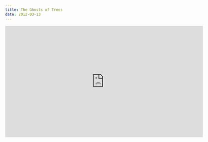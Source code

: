 ```yaml
---
title: The Ghosts of Trees
date: 2012-03-13
---
```


<iframe width="640" height="360" src="https://player.vimeo.com/video/38447960" frameborder="0" webkitallowfullscreen mozallowfullscreen allowfullscreen></iframe>

  

